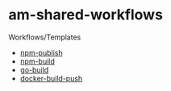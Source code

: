 # am-shared-workflows

Workflows/Templates

- [npm-publish](.github/workflows/npm-publish.yml)
- [npm-build](.github/workflows/npm-build.yml)
- [go-build](.github/workflows/go-build.yml)
- [docker-build-push](.github/workflows/docker-build-push.yml)